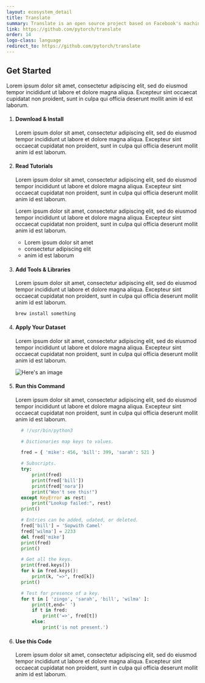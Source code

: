 ```yaml
---
layout: ecosystem_detail
title: Translate
summary: Translate is an open source project based on Facebook's machine translation systems.
link: https://github.com/pytorch/translate
order: 14
logo-class: language
redirect_to: https://github.com/pytorch/translate
---
```


## Get Started

Lorem ipsum dolor sit amet, consectetur adipiscing elit, sed do eiusmod tempor incididunt ut labore et dolore magna aliqua. Excepteur sint occaecat cupidatat non proident, sunt in culpa qui officia deserunt mollit anim id est laborum.

1. #### Download & Install

   Lorem ipsum dolor sit amet, consectetur adipiscing elit, sed do eiusmod tempor incididunt ut labore et dolore magna aliqua. Excepteur sint occaecat cupidatat non proident, sunt in culpa qui officia deserunt mollit anim id est laborum.

2. #### Read Tutorials

   Lorem ipsum dolor sit amet, consectetur adipiscing elit, sed do eiusmod tempor incididunt ut labore et dolore magna aliqua. Excepteur sint occaecat cupidatat non proident, sunt in culpa qui officia deserunt mollit anim id est laborum.

   Lorem ipsum dolor sit amet, consectetur adipiscing elit, sed do eiusmod tempor incididunt ut labore et dolore magna aliqua. Excepteur sint occaecat cupidatat non proident, sunt in culpa qui officia deserunt mollit anim id est laborum.

   -  Lorem ipsum dolor sit amet
   -  consectetur adipiscing elit
   -  anim id est laborum

3. #### Add Tools & Libraries

   Lorem ipsum dolor sit amet, consectetur adipiscing elit, sed do eiusmod tempor incididunt ut labore et dolore magna aliqua. Excepteur sint occaecat cupidatat non proident, sunt in culpa qui officia deserunt mollit anim id est laborum.

   ```
   brew install something
   ```

4. #### Apply Your Dataset

   Lorem ipsum dolor sit amet, consectetur adipiscing elit, sed do eiusmod tempor incididunt ut labore et dolore magna aliqua. Excepteur sint occaecat cupidatat non proident, sunt in culpa qui officia deserunt mollit anim id est laborum.

   ![Here's an image](http://via.placeholder.com/1000x200/e44c2c/ffffff "Sample image")

5. #### Run this Command

   Lorem ipsum dolor sit amet, consectetur adipiscing elit, sed do eiusmod tempor incididunt ut labore et dolore magna aliqua. Excepteur sint occaecat cupidatat non proident, sunt in culpa qui officia deserunt mollit anim id est laborum.

   ```python
     # !/usr/bin/python3

     # Dictionaries map keys to values.

     fred = { 'mike': 456, 'bill': 399, 'sarah': 521 }

     # Subscripts.
     try:
         print(fred)
         print(fred['bill'])
         print(fred['nora'])
         print("Won't see this!")
     except KeyError as rest:
         print("Lookup failed:", rest)
     print()

     # Entries can be added, udated, or deleted.
     fred['bill'] = 'Sopwith Camel'
     fred['wilma'] = 2233
     del fred['mike']
     print(fred)
     print()

     # Get all the keys.
     print(fred.keys())
     for k in fred.keys():
         print(k, "=>", fred[k])
     print()

     # Test for presence of a key.
     for t in [ 'zingo', 'sarah', 'bill', 'wilma' ]:
         print(t,end=' ')
         if t in fred:
             print('=>', fred[t])
         else:
             print('is not present.')
   ```

6. #### Use this Code

   Lorem ipsum dolor sit amet, consectetur adipiscing elit, sed do eiusmod tempor incididunt ut labore et dolore magna aliqua. Excepteur sint occaecat cupidatat non proident, sunt in culpa qui officia deserunt mollit anim id est laborum.
